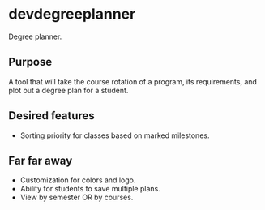 # devdegreeplanner
Degree planner.

## Purpose
A tool that will take the course rotation of a program, its requirements, and plot out a degree plan for a student. 

## Desired features
- Sorting priority for classes based on marked milestones.


## Far far away
- Customization for colors and logo.
- Ability for students to save multiple plans.
- View by semester OR by courses.